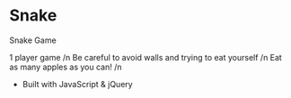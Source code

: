 # Snake
Snake Game

1 player game /n
Be careful to avoid walls and trying to eat yourself /n
Eat as many apples as you can! /n


- Built with JavaScript & jQuery
